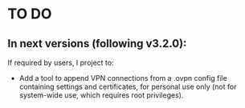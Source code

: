 # TO DO

## In next versions (following v3.2.0):

If required by users, I project to:
  * Add a tool to append VPN connections from a .ovpn config file containing settings and certificates, for personal use only (not for system-wide use, which requires root privileges).
